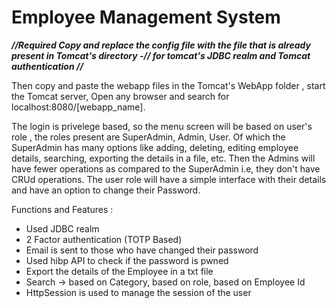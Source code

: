 # Employee Management System

***//Required
Copy and replace the config file with the file that is already present in Tomcat's directory -// for tomcat's JDBC realm and Tomcat authentication
//***

Then copy and paste the webapp files in the Tomcat's WebApp folder , start the Tomcat server, Open any browser and search for localhost:8080/[webapp_name].

The login is privelege based, so the menu screen will be based on user's role , the roles present are SuperAdmin, Admin, User. Of which the SuperAdmin has many options like adding, deleting, editing employee details, searching, exporting the details in a file, etc. Then the Admins will have fewer operations as compared to the SuperAdmin i.e, they don't have CRUd operations. The user role will have a simple interface with their details and have an option to change their Password.

Functions and Features :
 * Used JDBC realm
 * 2 Factor authentication (TOTP Based)
 * Email is sent to those who have changed their password
 * Used hibp API to check if the password is pwned
 * Export the details of the Employee in a txt file
 * Search -> based on Category, based on role, based on Employee Id
 * HttpSession is used to manage the session of the user

